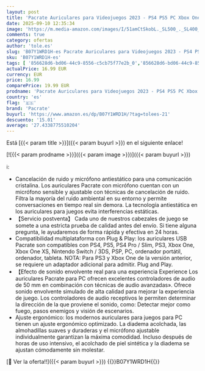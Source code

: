 ```yaml
---
layout: post
title: 'Pacrate Auriculares para Videojuegos 2023 - PS4 PS5 PC Xbox One  Xbox Series X - LED Clarity Sound con Micrófono de Cancelación de Ruido de 3 5 mm  Negro Verde '
date: 2025-09-10 12:35:34
image: 'https://m.media-amazon.com/images/I/51amCtSkobL._SL500_._SL400_.jpg'
comments: true
category: ofertas
author: 'tole.es'
slug: 'B07Y1WRD1H-es Pacrate Auriculares para Videojuegos 2023 - PS4 PS5 PC...'
sku: 'B07Y1WRD1H-es'
tags: [ '856628d6-bd06-44c9-8556-c5cb75f77e2b_0','856628d6-bd06-44c9-8556-c5cb75f77e2b_3701','856628d6-bd06-44c9-8556-c5cb75f77e2b_5701','856628d6-bd06-44c9-8556-c5cb75f77e2b_8201','Accesorios','Accesorios para PS4, Xbox One y Nintendo Switch','Accesorios para PlayStation 4','Arborist Merchandising Root','Auriculares gaming con micrófono para PlayStation 4','CML-Gaming','Hardware y juegos para PlayStation 4','Juegos y Accesorios para Mac','Monitors','Self Service','Special Features Stores','Videojuegos','pacrate','ps4','ps5','xbox','🇪🇸', ]
actualPrice: 16.99 EUR
currency: EUR
price: 16.99
comparePrice: 19.99 EUR
prodname: 'Pacrate Auriculares para Videojuegos 2023 - PS4 PS5 PC Xbox One  Xbox Series X - LED Clarity Sound con Micrófono de Cancelación de Ruido de 3 5 mm  Negro Verde '
country: 'es'
flag: '🇪🇸'
brand: 'Pacrate'
buyurl: 'https://www.amazon.es/dp/B07Y1WRD1H/?tag=tolees-21'
descuento: '15.01'
average: '27.4338775510204'
---
```


Está [{{< param title >}}]({{< param buyurl >}}) en el siguiente enlace!

[![{{< param prodname >}}]({{< param image >}})]({{< param buyurl >}})

ℹ️:

- Cancelación de ruido y micrófono antiestático para una comunicación cristalina. Los auriculares Pacrate con micrófono cuentan con un micrófono sensible y ajustable con técnicas de cancelación de ruido. Filtra la mayoría del ruido ambiental en su entorno y permite conversaciones en tiempo real sin demora. La tecnología antiestática en los auriculares para juegos evita interferencias estáticas.
- 【Servicio postventa】 Cada uno de nuestros cabezales de juego se somete a una estricta prueba de calidad antes del envío. Si tiene alguna pregunta, le ayudaremos de forma rápida y efectiva en 24 horas.
- Compatibilidad multiplataforma con Plug & Play: los auriculares USB Pacrate son compatibles con PS4, PS5, PS4 Pro / Slim, PS3, Xbox One, Xbox One XS, Nintendo Switch / 3DS, PSP, PC, ordenador portátil, ordenador, tableta. NOTA: Para PS3 y Xbox One de la versión anterior, se requiere un adaptador adicional para admitir. Plug and Play.
- 【Efecto de sonido envolvente real para una experiencia Experience Los auriculares Pacrate para PC ofrecen excelentes controladores de audio de 50 mm en combinación con técnicas de audio avanzadas». Ofrece sonido envolvente simulado de alta calidad para mejorar la experiencia de juego. Los controladores de audio receptivos le permiten determinar la dirección de la que proviene el sonido, como: Detectar mejor como fuego, pasos enemigos y visión de escenarios.
- Ajuste ergonómico: los modernos auriculares para juegos para PC tienen un ajuste ergonómico optimizado. La diadema acolchada, las almohadillas suaves y duraderas y el micrófono ajustable individualmente garantizan la máxima comodidad. Incluso después de horas de uso intensivo, el acolchado de piel sintética y la diadema se ajustan cómodamente sin molestar.

[🛒 Ver la oferta!!]({{< param buyurl >}})
{{<world>}}B07Y1WRD1H{{</world>}}
